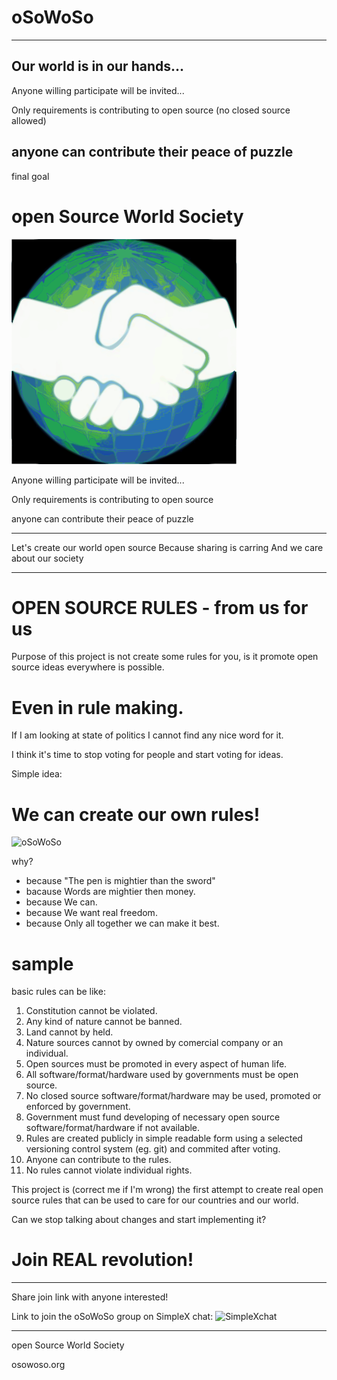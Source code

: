 # oSoWoSo
---
Our world is in our hands...
---

Anyone willing participate will be invited...

Only requirements is contributing to open source (no closed source allowed)

anyone can contribute their peace of puzzle
---
final goal
# open Source World Society

![oSoWoSo](profile/logo.svg)

Anyone willing participate will be invited...

Only requirements is contributing to open source

anyone can contribute their peace of puzzle

---

Let's create our world open source
Because sharing is carring
And we care about our society

---

# OPEN SOURCE RULES - from us for us

Purpose of this project is not create some rules for you, is it promote open source ideas everywhere is possible.

# Even in rule making.

If I am looking at state of politics I  cannot find any nice word for it.

I think it's time to stop voting for people and start voting for ideas. 

Simple idea:

# We can create our own rules!

![oSoWoSo](https://codeberg.org/avatars/4da60e696a206d2371e14e18c2fb15d6)

why?
- because "The pen is mightier than the sword"
- bacause Words are mightier then money.
- because We can.
- because We want real freedom.
- because Only all together we can make it best.

# sample

basic rules can be like:
1. Constitution cannot be violated.
2. Any kind of nature cannot be banned.
3. Land cannot by held.
4. Nature sources cannot by owned by comercial company or an individual.
5. Open sources must be promoted in every aspect of human life.
6. All software/format/hardware used by governments must be open source.
7. No closed source software/format/hardware may be used, promoted or enforced by government.
8. Government must fund developing of necessary open source software/format/hardware if not available.
9. Rules are created publicly in simple readable form using a selected versioning control system (eg. git) and commited after voting.
10. Anyone can contribute to the rules.
11. No rules cannot violate individual rights.


This project is (correct me if I'm wrong) the first attempt to create real open source rules that can be used to care for our countries and our world.



Can we stop talking about changes and start implementing it?

# Join REAL revolution!

---

Share join link with anyone interested!

Link to join the oSoWoSo group on SimpleX chat:
![SimpleXchat](https://simplex.chat/contact#/?v=2-5&smp=smp%3A%2F%2Fu2dS9sG8nMNURyZwqASV4yROM28Er0luVTx5X1CsMrU%3D%40smp4.simplex.im%2FzlrmKvCD4YaM6TBs5WPEUFov1sn5vljm%23%2F%3Fv%3D1-2%26dh%3DMCowBQYDK2VuAyEAEH9aGr1yWEk8yVMwnNV1S5fWH6WEwrQroQ122baoXUQ%253D%26srv%3Do5vmywmrnaxalvz6wi3zicyftgio6psuvyniis6gco6bp6ekl4cqj4id.onion&data=%7B%22type%22%3A%22group%22%2C%22groupLinkId%22%3A%22dC-zufvOGLs-i3cbV5F93A%3D%3D%22%7D)

---
open Source World Society

osowoso.org
